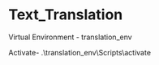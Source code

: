 # Text_Translation
 
Virtual Environment - translation_env

Activate-
.\translation_env\Scripts\activate